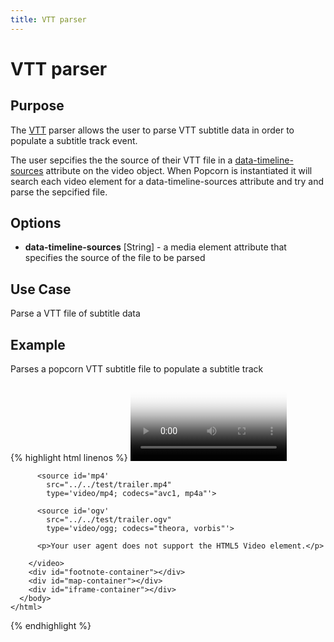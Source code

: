 ```yaml
---
title: VTT parser
---
```

# VTT parser #

## Purpose ##

The [VTT](http://html5doctor.com/video-subtitling-and-webvtt/) parser allows the user to parse VTT subtitle data in order to populate a subtitle track event.

The user sepcifies the the source of their VTT file in a [data-timeline-sources](/popcorn-docs/modules/#data-timeline-sources) attribute on the video object.  When Popcorn is instantiated it will search each video element for a data-timeline-sources attribute and try and parse the sepcified file.

## Options ##

* **data-timeline-sources** \[String\] - a media element attribute that specifies the source of the file to be parsed

## Use Case ##

Parse a VTT file of subtitle data

## Example ##

Parses a popcorn VTT subtitle file to populate a subtitle track

{% highlight html linenos %}
    <html>
      <head>
        <script src="popcorn-complete.js"></script>
      </head>
      <body>
        <video id="video" data-timeline-sources="data/data.vtt"
          controls
          width='250px'
          poster="../../test/poster.png">

          <source id='mp4'
            src="../../test/trailer.mp4"
            type='video/mp4; codecs="avc1, mp4a"'>

          <source id='ogv'
            src="../../test/trailer.ogv"
            type='video/ogg; codecs="theora, vorbis"'>

          <p>Your user agent does not support the HTML5 Video element.</p>

        </video>
        <div id="footnote-container"></div>
        <div id="map-container"></div>
        <div id="iframe-container"></div>
      </body>
    </html>
{% endhighlight %}
